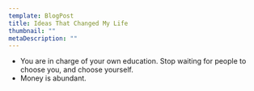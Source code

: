 ```yaml
---
template: BlogPost
title: Ideas That Changed My Life
thumbnail: ""
metaDescription: ""
---
```


- You are in charge of your own education. Stop waiting for people to choose
  you, and choose yourself.
- Money is abundant.
